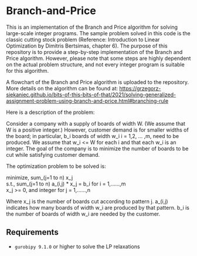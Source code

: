 # Branch-and-Price
This is an implementation of the Branch and Price algorithm for solving large-scale integer programs. The sample problem solved in this code is the classic cutting stock problem (Reference: Introduction to Linear Optimization by Dimitris Bertsimas, chapter 6). The purpose of this repository is to provide a step-by-step implementation of the Branch and Price algorithm. However, please note that some steps are highly dependent on the actual problem structure, and not every integer program is suitable for this algorithm.

A flowchart of the Branch and Price algorithm is uploaded to the repository. More details on the algorithm can be found at:
https://grzegorz-siekaniec.github.io/bits-of-this-bits-of-that/2021/solving-generalized-assignment-problem-using-branch-and-price.html#branching-rule

Here is a description of the problem:

Consider a company with a supply of boards 
of width W. (We assume that W is a positive integer.) However, customer demand is for smaller widths of the board; in particular, b_i boards of width w_i
i = 1,2, ... ,m, need to be produced. We assume that w_i <= W for each i
and that each w_i is an integer.
The goal of the company is to minimize the number of boards to be cut while satisfying customer demand.

The optimization problem to be solved is: <br>

minimize,   sum_(j=1 to n) x_j <br>
s.t.,       sum_(j=1 to n) a_(i,j) * x_j = b_i   for i = 1,......,m <br>
            x_j >= 0, and integer                for j = 1,......,n <br>

    
Where x_j is the number of boards cut according to pattern j.
a_(i,j) indicates how many boards of width w_i are produced by that pattern.
b_i is the number of boards of width w_i are needed by the customer.

## Requirements

- `gurobipy 9.1.0` or higher to solve the LP relaxations